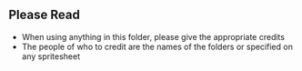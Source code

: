 ## Please Read
- When using anything in this folder, please give the appropriate credits
- The people of who to credit are the names of the folders or specified on any spritesheet
